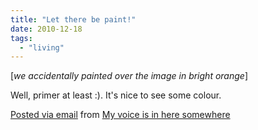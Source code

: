 ```yaml
---
title: "Let there be paint!"
date: 2010-12-18
tags:
  - "living"
---
```


[_we accidentally painted over the image in bright orange_]

Well, primer at least :). It's nice to see some colour.

[Posted via email](http://posterous.com) from [My voice is in here somewhere](http://madbaker.posterous.com/let-there-be-paint)
